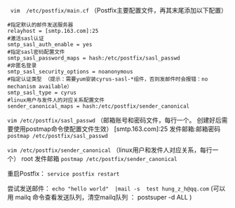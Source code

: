 
` vim  /etc/postfix/main.cf`
（Postfix主要配置文件，再其末尾添加以下配置）

```
#指定默认的邮件发送服务器
relayhost = [smtp.163.com]:25
#激活sasl认证
smtp_sasl_auth_enable = yes
#指定sasl密码配置文件
smtp_sasl_password_maps = hash:/etc/postfix/sasl_passwd
#非匿名登录
smtp_sasl_security_options = noanonymous
#指定认证类型 （提示：需要yum安装cyrus-sasl-*组件，否则发邮件时会报错：no mechanism available）
smtp_sasl_type = cyrus
#linux用户与发件人的对应关系配置文件
sender_canonical_maps = hash:/etc/postfix/sender_canonical 
```
 
`vim /etc/postfix/sasl_passwd`
（邮箱账号和密码文件，每行一个。 创建好后需要使用postmap命令使配置文件生效）
[smtp.163.com]:25   发件邮箱:邮箱密码
`postmap /etc/postfix/sasl_passwd`
 
`vim /etc/postfix/sender_canonical`
（linux用户和发件人对应关系，每行一个）
root   发件邮箱
`postmap /etc/postfix/sender_canonical`
 
重启Postfix：
`service postfix restart`
 
尝试发送邮件：
`echo "hello world"  |mail -s  test hung_z_h@qq.com`
(可以用 mailq 命令查看发送队列，清空mailq队列 ： postsuper -d ALL  )
